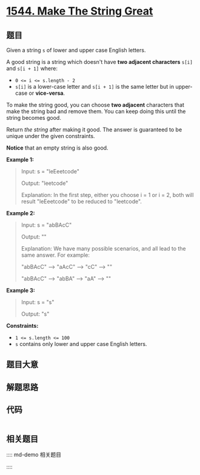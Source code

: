 # [1544. Make The String Great](https://leetcode.com/problems/make-the-string-great/)

## 题目

Given a string `s` of lower and upper case English letters.

A good string is a string which doesn't have **two adjacent characters**
`s[i]` and `s[i + 1]` where:

  * `0 <= i <= s.length - 2`
  * `s[i]` is a lower-case letter and `s[i + 1]` is the same letter but in upper-case or **vice-versa**.

To make the string good, you can choose **two adjacent** characters that make
the string bad and remove them. You can keep doing this until the string
becomes good.

Return _the string_ after making it good. The answer is guaranteed to be
unique under the given constraints.

**Notice** that an empty string is also good.



**Example 1:**

> Input: s = "leEeetcode"
> 
> Output: "leetcode"
> 
> Explanation: In the first step, either you choose i = 1 or i = 2, both will result "leEeetcode" to be reduced to "leetcode".

**Example 2:**

> Input: s = "abBAcC"
> 
> Output: ""
> 
> Explanation: We have many possible scenarios, and all lead to the same answer. For example:
> 
> "abBAcC" --> "aAcC" --> "cC" --> ""
> 
> "abBAcC" --> "abBA" --> "aA" --> ""

**Example 3:**

> Input: s = "s"
> 
> Output: "s"

**Constraints:**

  * `1 <= s.length <= 100`
  * `s` contains only lower and upper case English letters.


## 题目大意

## 解题思路

## 代码

```javascript

```

## 相关题目

:::: md-demo 相关题目

::::
